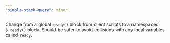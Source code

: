 ```yaml
---
"simple-stack-query": minor
---
```


Change from a global `ready()` block from client scripts to a namespaced `$.ready()` block. Should be safer to avoid collisions with any local variables called `ready`.
